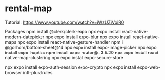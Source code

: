 # rental-map


Tutorial: https://www.youtube.com/watch?v=iWzUZiVoiR0

Packages
npm install @clerk/clerk-expo
npx expo install react-native-modern-datepicker
npx expo install expo-blur
npx expo install react-native-maps
npx expo install react-native-gesture-handler
npm i @gorhom/bottom-sheet@^4
npx expo install expo-image-picker
npx expo install expo-haptics
npm install expo-router@~3.5.20
npx expo install react-native-map-clustering
npx expo install expo-secure-store


npx expo install expo-auth-session expo-crypto
npx expo install expo-web-browser
intl-pluralrules
